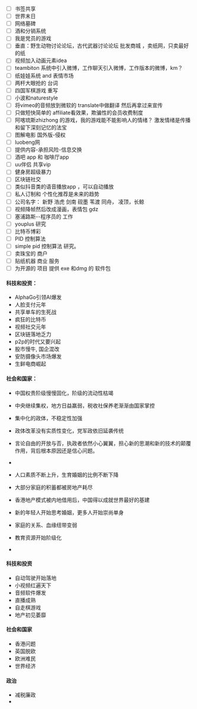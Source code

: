 - [ ]   书签共享
- [ ]   世界末日
- [ ]   网络墓碑
- [ ]   酒和分销系统
- [ ]   我是党员的游戏
- [ ]   垂直：野生动物讨论论坛，古代武器讨论论坛 批发商城 ，卖纸网，只卖最好的纸
- [ ]   视频加入动画元素idea
- [ ]   teambiton 系统中引入微博，工作聊天引入微博，工作版本的微博，km？
- [ ]   纸娃娃系统 and 表情市场
- [ ]   两杆大眼抢的 台词
- [ ]   四国军棋游戏 重写
- [ ]   小波和naturestyle
- [ ]   将vimeo的音频放到微软的 translate中做翻译 然后再拿过来宣传
- [ ]   只做短快简单的 affiliate看效果，欺骗性的会员收费制度
- [ ]   阿喀琉斯zhizhong 的游戏，我的游戏能不能影响人的情绪？ 激发情绪是传播和留下深刻记忆的法宝
- [ ]   图解电影 国外版-侵权
- [ ]   luobeng网
- [ ]   提供内容-承担风险-信息交换
- [ ]   酒吧 app 和 咖啡厅app
- [ ]   uu伴侣 共享vip
- [ ]   健身房超级暴力
- [ ]   区块链社交
- [ ]   类似抖音类的语音播放app ，可以自动播放
- [ ]   私人订制和 个性化推荐是未来的趋势
- [ ]   公司名字： 新野 浩虎 剑南 砚墨 苇渡 同舟， 凌顶，长鲸
- [ ]   视频降帧然后改成漫画，表情包 gdz
- [ ]   塞浦路斯--程序员的 工作
- [ ]   youplus 研究
- [ ]   比特币博彩
- [ ]   PID 控制算法
- [ ]   simple pid 控制算法  研究。
- [ ]   卖珠宝的 商户
- [ ]   贴纸机器 商业 服务
- [ ]   为开源的 项目 提供 exe 和dmg 的 软件包

#### 科技和投资：
* AlphaGo引领AI爆发
* 人脸支付元年
* 共享单车的生死战
* 疯狂的比特币
* 视频社交元年
* 区块链落地乏力
* p2p的时代又要兴起
* 股市慢牛, 国企混改
* 安防摄像头市场爆发
* 生鲜电商崛起
#### 社会和国家：
* 中国权贵阶级慢慢固化，阶级的流动性枯竭
* 中央继续集权，地方日益羸弱，税收社保养老渐渐由国家掌控
* 集中化的政体，不稳定性加强
* 政体改革没有实质性变化，党军政依旧延袭传统
* 言论自由的开放与否，执政者依然小心翼翼，担心新的思潮和新的技术的颠覆作用，背后根本原因还是信心问题。
* 
* 人口素质不断上升，生育婚姻的比例不断下降

* 大部分家庭的积蓄都被房地产耗尽
* 香港地产模式被内地借用后，中国得以成就世界最好的基建
* 新的年轻人开始思考婚姻，更多人开始崇尚单身
* 家庭的关系、血缘纽带变弱
* 教育资源开始阶级化
* 
#### 科技和投资
* 自动驾驶开始落地
* 小视频红遍天下
* 音频软件爆发
* 直播成熟
* 自走棋游戏 
* 地产初见萎靡
#### 社会和国家

* 香港问题
* 英国脱欧
* 欧洲难民
* 世界经济

#### 政治
* 减税廉政
* 
